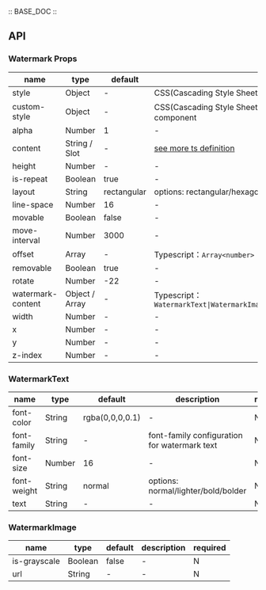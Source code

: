 :: BASE_DOC ::

## API


### Watermark Props

name | type | default | description | required
-- | -- | -- | -- | --
style | Object | - | CSS(Cascading Style Sheets) | N
custom-style | Object | - | CSS(Cascading Style Sheets)，used to set style on virtual component | N
alpha | Number | 1 | \- | N
content | String / Slot | - | [see more ts definition](https://github.com/Tencent/tdesign-miniprogram/blob/develop/packages/components/common/common.ts) | N
height | Number | - | \- | N
is-repeat | Boolean | true | \- | N
layout | String | rectangular | options: rectangular/hexagonal | N
line-space | Number | 16 | \- | N
movable | Boolean | false | \- | N
move-interval | Number | 3000 | \- | N
offset | Array | - | Typescript：`Array<number>` | N
removable | Boolean | true | \- | N
rotate | Number | -22 | \- | N
watermark-content | Object / Array | - | Typescript：`WatermarkText\|WatermarkImage\|Array<WatermarkText\|WatermarkImage>` | N
width | Number | - | \- | N
x | Number | - | \- | N
y | Number | - | \- | N
z-index | Number | - | \- | N

### WatermarkText

name | type | default | description | required
-- | -- | -- | -- | --
font-color | String | rgba(0,0,0,0.1) | \- | N
font-family | String | - | font-family configuration for watermark text | N
font-size | Number | 16 | \- | N
font-weight | String | normal | options: normal/lighter/bold/bolder | N
text | String | - | \- | N

### WatermarkImage

name | type | default | description | required
-- | -- | -- | -- | --
is-grayscale | Boolean | false | \- | N
url | String | - | \- | N
